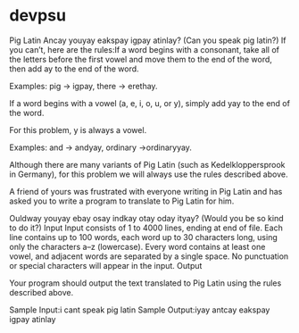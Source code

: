 # devpsu

Pig Latin
Ancay youyay eakspay igpay atinlay? (Can you speak pig latin?) 
If you can’t, here are the rules:If a word begins with a consonant, take all of the letters before the first vowel and move them to the end of the word, then add ay to the end of the word. 

Examples: pig → igpay, there → erethay.

If a word begins with a vowel (a, e, i, o, u, or y), simply add yay to the end of the word. 

For this problem, y is always a vowel. 

Examples: and → andyay, ordinary →ordinaryyay.

Although there are many variants of Pig Latin (such as Kedelkloppersprook in Germany), for this problem we will always use the rules described above.

A friend of yours was frustrated with everyone writing in Pig Latin and has asked you to write a program to translate to Pig Latin for him. 

Ouldway youyay ebay osay indkay otay oday ityay? (Would you be so kind to do it?)
Input
Input consists of 1 to 4000 lines, ending at end of file. Each line contains up to 100 words, each word up to 30 characters long, using only the characters a–z (lowercase). Every word contains at least one vowel, and adjacent words are separated by a single space. No punctuation or special characters will appear in the input.
Output

Your program should output the text translated to Pig Latin using the rules described above.

Sample Input:i cant speak pig latin
Sample Output:iyay antcay eakspay igpay atinlay
